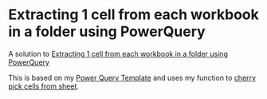 # Extracting 1 cell from each workbook in a folder using PowerQuery

A solution to [Extracting 1 cell from each workbook in a folder using PowerQuery](https://www.reddit.com/r/excel/comments/bxcyc3/extracting_1_cell_from_each_workbook_in_a_folder/)

This is based on my [Power Query Template](https://github.com/tirlibibi17/excel-pq/tree/master/PQ%20Template) and uses my function to [cherry pick cells from sheet](https://github.com/tirlibibi17/excel-pq/tree/master/Cherry%20pick%20cells%20from%20sheet).